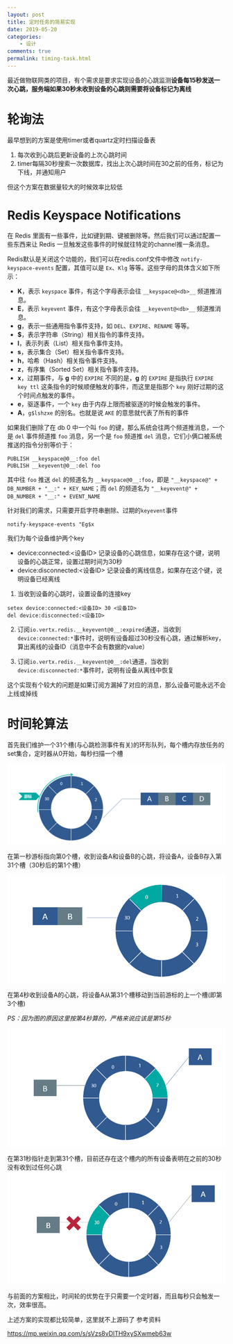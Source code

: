 ```yaml
---
layout: post
title: 定时任务的简易实现
date: 2019-05-20
categories:
    - 设计
comments: true
permalink: timing-task.html
---
```


最近做物联网类的项目，有个需求是要求实现设备的心跳监测**设备每15秒发送一次心跳，服务端如果30秒未收到设备的心跳则需要将设备标记为离线**

# 轮询法
最早想到的方案是使用timer或者quartz定时扫描设备表
1. 每次收到心跳后更新设备的上次心跳时间
2. timer每隔30秒搜索一次数据库，找出上次心跳时间在30之前的任务，标记为下线，并通知用户

但这个方案在数据量较大的时候效率比较低

# Redis Keyspace Notifications
在 Redis 里面有一些事件，比如键到期、键被删除等。然后我们可以通过配置一些东西来让 Redis 一旦触发这些事件的时候就往特定的channel推一条消息。

Redis默认是关闭这个功能的，我们可以在redis.conf文件中修改 `notify-keyspace-events` 配置，其值可以是 `Ex`、`Klg` 等等。这些字母的具体含义如下所示：
- **K**，表示 `keyspace` 事件，有这个字母表示会往 `__keyspace@<db>__` 频道推消息。
- **E**，表示 `keyevent` 事件，有这个字母表示会往 `__keyevent@<db>__` 频道推消息。
- **g**，表示一些通用指令事件支持，如 `DEL`、`EXPIRE`、`RENAME` 等等。
- **$**，表示字符串（String）相关指令的事件支持。
- **l**，表示列表（List）相关指令事件支持。
- **s**，表示集合（Set）相关指令事件支持。
- **h**，哈希（Hash）相关指令事件支持。
- **z**，有序集（Sorted Set）相关指令事件支持。
- **x**，过期事件，与 **g** 中的 `EXPIRE` 不同的是，**g** 的 `EXPIRE` 是指执行 `EXPIRE key ttl` 这条指令的时候顺便触发的事件，而这里是指那个 `key` 刚好过期的这个时间点触发的事件。
- **e**，驱逐事件，一个 `key` 由于内存上限而被驱逐的时候会触发的事件。
- **A**，`g$lshzxe` 的别名。也就是说 `AKE` 的意思就代表了所有的事件

如果我们删除了在 db 0 中一个叫 `foo` 的键，那么系统会往两个频道推消息，一个是 `del` 事件频道推 `foo` 消息，另一个是 `foo` 频道推 `del` 消息，它们小俩口被系统推送的指令分别等价于：

```
PUBLISH __keyspace@0__:foo del
PUBLISH __keyevent@0__:del foo
```

其中往 `foo` 推送 `del` 的频道名为 `__keyspace@0__:foo`，即是 `"__keyspace@" + DB_NUMBER + "__:" + KEY_NAME`；而 `del` 的频道名为 `"__keyevent@" + DB_NUMBER + "__:" + EVENT_NAME`



针对我们的需求，只需要开启字符串删除、过期的`keyevent`事件

```
notify-keyspace-events "Eg$x
```

我们为每个设备维护两个key

- device:connected:<设备ID> 记录设备的心跳信息，如果存在这个键，说明设备的心跳正常，设置过期时间为30秒
- device:disconnected:<设备ID> 记录设备的离线信息，如果存在这个键，说明设备已经离线


1. 当收到设备的心跳时，设置设备的连接key

```
setex device:connected:<设备ID> 30 <设备ID>
del device:disconnected:<设备ID>
```

2. 订阅`io.vertx.redis.__keyevent@0__:expired`通道，当收到`device:connected:*`事件时，说明有设备超过30秒没有心跳，通过解析key，算出离线的设备ID（消息中不会有数据的value）

3. 订阅`io.vertx.redis.__keyevent@0__:del`通道，当收到`device:disconnected:*`事件时，说明有设备从离线中恢复

这个实现有个较大的问题是如果订阅方漏掉了对应的消息，那么设备可能永远不会上线或掉线

# 时间轮算法

首先我们维护一个31个槽(与心跳检测事件有关)的环形队列，每个槽内存放任务的set集合，定时器从0开始，每秒扫描一个槽

![](/assets/images/posts/timing-wheel/timingwheel_1.png)

在第一秒游标指向第0个槽，收到设备A和设备B的心跳，将设备A，设备B存入第31个槽（30秒后的第1个槽）

![](/assets/images/posts/timing-wheel/timingwheel_2.png)

在第4秒收到设备A的心跳，将设备A从第31个槽移动到当前游标的上一个槽(即第3个槽)

*PS：因为图的原因这里按第4秒算的，严格来说应该是第15秒*

![](/assets/images/posts/timing-wheel/timingwheel_3.png)

在第31秒指针走到第31个槽，目前还存在这个槽内的所有设备表明在之前的30秒没有收到过任何心跳
![](/assets/images/posts/timing-wheel/timingwheel_4.png)

与前面的方案相比，时间轮的优势在于只需要一个定时器，而且每秒只会触发一次，效率很高。

上述方案的实现都比较简单，这里就不上源码了
参考资料

https://mp.weixin.qq.com/s/sVzs8vDlTH9xySXwmeb63w